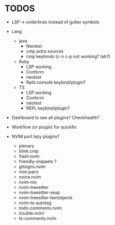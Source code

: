 # TODOS
- LSP -> underlines instead of gutter symbols
- Lang
    - java
        - Neotest
        - cmp extra sources
        - cmp keybinds (c-n c-p not working? tab?)
    - Ruby
        - LSP working
        - Conform
        - neotest
        - Rails console keybind/plugin?
    - TS
        - LSP working
        - Conform
        - neotest
        - REPL keybind/plugin?
- Dashboard to see all plugins? Checkhealth?
- Workflow (or plugin) for quickfix




- NVIM port lazy plugins?
  - plenary
  - blink.cmp
  - flash.nvim
  - friendly-snippets ?
  - gitsigns.nvim
  - mini.pairs
  - noice.nvim
  - nvim-nio
  - nvim-treesitter
  - nvim-treesitter-sexp
  - nvim-treesitter-textobjects
  - nvim-ts-autotag
  - todo-comments.nvim
  - trouble.nvim
  - ts-comments.nvim
